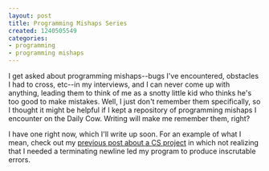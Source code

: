 ```yaml
---
layout: post
title: Programming Mishaps Series
created: 1240505549
categories:
- programming
- programming mishaps
---
```

I get asked about programming mishaps--bugs I've encountered, obstacles I had to cross, etc--in my interviews, and I can never come up with anything, leading them to think of me as a snotty little kid who thinks he's too good to make mistakes. Well, I just don't remember them specifically, so I thought it might be helpful if I kept a repository of programming mishaps I encounter on the Daily Cow. Writing will make me remember them, right?

I have one right now, which I'll write up soon. For an example of what I mean, check out my <a href="http://dailycow.org/node/485">previous post about a CS project</a> in which not realizing that I needed a terminating newline led my program to produce inscrutable errors.
